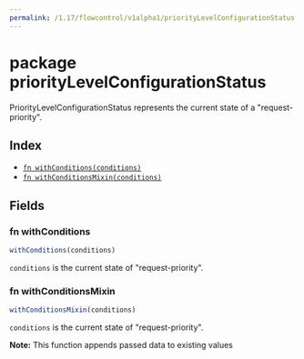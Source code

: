 ```yaml
---
permalink: /1.17/flowcontrol/v1alpha1/priorityLevelConfigurationStatus
---
```


# package priorityLevelConfigurationStatus

PriorityLevelConfigurationStatus represents the current state of a "request-priority".

## Index

* [`fn withConditions(conditions)`](#fn-withconditions)
* [`fn withConditionsMixin(conditions)`](#fn-withconditionsmixin)

## Fields

### fn withConditions

```ts
withConditions(conditions)
```

`conditions` is the current state of "request-priority".

### fn withConditionsMixin

```ts
withConditionsMixin(conditions)
```

`conditions` is the current state of "request-priority".

**Note:** This function appends passed data to existing values